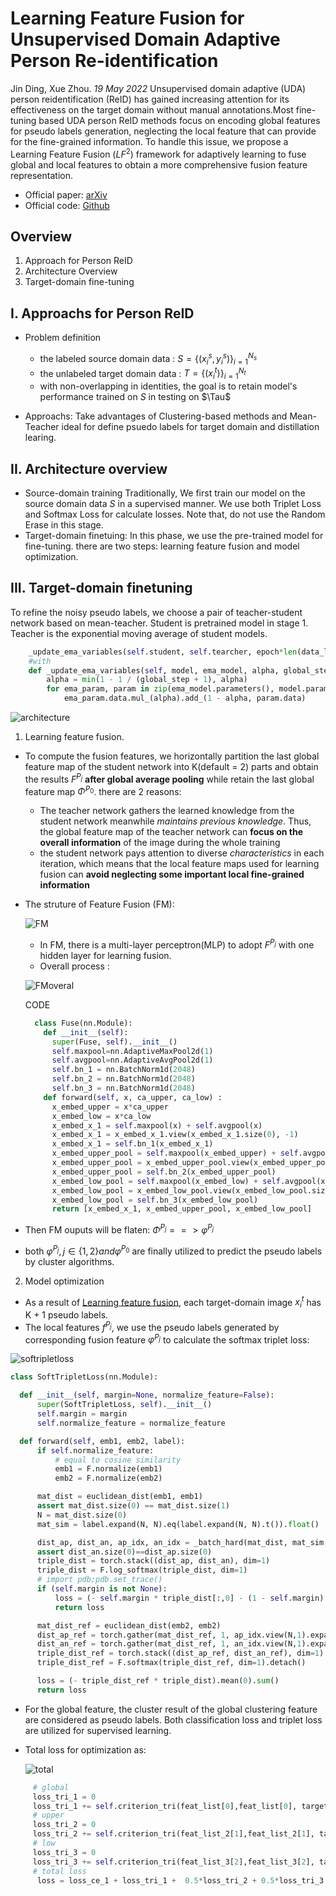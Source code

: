 # Learning Feature Fusion for Unsupervised Domain Adaptive Person Re-identification
Jin Ding, Xue Zhou. _19 May 2022_
Unsupervised domain adaptive (UDA) person reidentification (ReID) has gained increasing attention for its effectiveness on the target domain without manual annotations.Most fine-tuning based UDA person ReID methods focus on encoding global features for pseudo labels generation, neglecting the local feature that can provide for the fine-grained information.
To handle this issue, we propose a Learning Feature Fusion ($LF^2$) framework for adaptively learning to fuse global and local features to obtain a more comprehensive fusion feature representation.
* Official paper: [arXiv](https://arxiv.org/abs/2205.09495)
* Official code: [Github](https://github.com/DJEddyking/LF2)

## Overview

1. Approach for Person ReID
2. Architecture Overview
3. Target-domain fine-tuning

## I. Approachs for Person ReID
- Problem definition
  -  the labeled source domain data   : $S  = \{ (x_i^s , y_i^s) \}_{i=1}^{N_s}$
  -  the unlabeled target domain data : $T  = \{(x_i^t)\}_{i=1}^{N_t}$
  -  with non-overlapping in identities, the goal is to retain model's performance trained on $S$ in testing on $\Tau$
   
- Approachs: Take advantages of Clustering-based methods and Mean-Teacher ideal for define psuedo labels for target domain and distillation learing.

## II. Architecture overview

- Source-domain training
Traditionally, We first train our model on the source domain data $S$ in a supervised manner. We use both Triplet Loss and Softmax Loss for calculate losses. Note that, do not use the Random Erase in this stage.
- Target-domain finetuing: In this phase, we use the pre-trained model for fine-tuning.
there are two steps: learning feature fusion and model optimization.

## III. Target-domain finetuning
To refine the noisy pseudo labels, we choose a pair of teacher-student network based on mean-teacher. Student is pretrained model in stage 1. Teacher is the exponential moving average of student models.
```python
    _update_ema_variables(self.student, self.tearcher, epoch*len(data_loader_target)+i)
    #with
    def _update_ema_variables(self, model, ema_model, alpha, global_step):
        alpha = min(1 - 1 / (global_step + 1), alpha)
        for ema_param, param in zip(ema_model.parameters(), model.parameters()):
            ema_param.data.mul_(alpha).add_(1 - alpha, param.data)
```
![architecture](../../asset/images/FL2/architecture.png#center)

1. Learning feature fusion.
  - To compute the fusion features, we horizontally partition the last global feature map of the student network into K(default = 2) parts and obtain the results $F^{P_j}$ **after global average pooling** while retain the last global feature map $\Phi^{P_0}$. there are 2 reasons:
    - The teacher network gathers the learned knowledge from the student network meanwhile *maintains previous knowledge*. Thus, the global feature map of the teacher network can **focus on the overall information** of the image during the whole training
    - the student network pays attention to diverse *characteristics* in each iteration, which means that the local feature maps used for learning fusion can **avoid neglecting some important local fine-grained information**
  - The struture of Feature Fusion (FM):
  
    ![FM](../../asset/images/FL2/FM.png)

      - In FM,  there is a multi-layer perceptron(MLP) to adopt $F^{P_j}$ with one hidden layer for learning fusion.
      - Overall process :
  
      ![FMoveral](../../asset/images/FL2/FM%20formulation.png)

      CODE

    ```python
      class Fuse(nn.Module):
        def __init__(self):
          super(Fuse, self).__init__()
          self.maxpool=nn.AdaptiveMaxPool2d(1)
          self.avgpool=nn.AdaptiveAvgPool2d(1)
          self.bn_1 = nn.BatchNorm1d(2048)
          self.bn_2 = nn.BatchNorm1d(2048)
          self.bn_3 = nn.BatchNorm1d(2048)
        def forward(self, x, ca_upper, ca_low) :
          x_embed_upper = x*ca_upper  
          x_embed_low = x*ca_low
          x_embed_x_1 = self.maxpool(x) + self.avgpool(x)
          x_embed_x_1 = x_embed_x_1.view(x_embed_x_1.size(0), -1)
          x_embed_x_1 = self.bn_1(x_embed_x_1)
          x_embed_upper_pool = self.maxpool(x_embed_upper) + self.avgpool(x_embed_upper)
          x_embed_upper_pool = x_embed_upper_pool.view(x_embed_upper_pool.size(0), -1)
          x_embed_upper_pool = self.bn_2(x_embed_upper_pool)
          x_embed_low_pool = self.maxpool(x_embed_low) + self.avgpool(x_embed_low)
          x_embed_low_pool = x_embed_low_pool.view(x_embed_low_pool.size(0), -1)
          x_embed_low_pool = self.bn_3(x_embed_low_pool)
          return [x_embed_x_1, x_embed_upper_pool, x_embed_low_pool] 
    ```

  - Then FM ouputs will be flaten: $\Phi^{P_j}  ==> \varphi^{P_j}$ 
  - both  $\varphi^{P_j},  j \in \{1,2\}  and  \varphi^{P_0}$ are finally utilized to predict the pseudo labels by cluster algorithms.  


2. Model optimization
  - As a result of [Learning feature fusion](#iii-target-domain-finetuning), each target-domain image $x_i^t$ has K + 1 pseudo labels. 
  - The local features $f^{P_j}$, we use the pseudo labels generated 
by corresponding fusion feature $\varphi^{P_j}$ to calculate the softmax triplet loss:

  ![softripletloss](../../asset/images/FL2/softripletloss.png)
  ```python
  class SoftTripletLoss(nn.Module):

	def __init__(self, margin=None, normalize_feature=False):
		super(SoftTripletLoss, self).__init__()
		self.margin = margin
		self.normalize_feature = normalize_feature

	def forward(self, emb1, emb2, label):
		if self.normalize_feature:
			# equal to cosine similarity
			emb1 = F.normalize(emb1)
			emb2 = F.normalize(emb2)

		mat_dist = euclidean_dist(emb1, emb1)
		assert mat_dist.size(0) == mat_dist.size(1)
		N = mat_dist.size(0)
		mat_sim = label.expand(N, N).eq(label.expand(N, N).t()).float()   

		dist_ap, dist_an, ap_idx, an_idx = _batch_hard(mat_dist, mat_sim, indice=True)
		assert dist_an.size(0)==dist_ap.size(0)
		triple_dist = torch.stack((dist_ap, dist_an), dim=1) 
		triple_dist = F.log_softmax(triple_dist, dim=1)  
		# import pdb;pdb.set_trace()
		if (self.margin is not None):
			loss = (- self.margin * triple_dist[:,0] - (1 - self.margin) * triple_dist[:,1]).mean()  
			return loss  

		mat_dist_ref = euclidean_dist(emb2, emb2)
		dist_ap_ref = torch.gather(mat_dist_ref, 1, ap_idx.view(N,1).expand(N,N))[:,0]  
		dist_an_ref = torch.gather(mat_dist_ref, 1, an_idx.view(N,1).expand(N,N))[:,0]
		triple_dist_ref = torch.stack((dist_ap_ref, dist_an_ref), dim=1)
		triple_dist_ref = F.softmax(triple_dist_ref, dim=1).detach()  

		loss = (- triple_dist_ref * triple_dist).mean(0).sum()
		return loss
  ```
  - For the global feature, the cluster result  of the global clustering feature  are considered as pseudo labels. Both classification loss and triplet loss are utilized for supervised learning.
  - Total loss for optimization as:

      ![total](../../asset/images/FL2/totaloss.png)

```python
     # global 
     loss_tri_1 = 0
     loss_tri_1 += self.criterion_tri(feat_list[0],feat_list[0], targets_global)
     # upper
     loss_tri_2 = 0
     loss_tri_2 += self.criterion_tri(feat_list_2[1],feat_list_2[1], targets_upper) 
     # low
     loss_tri_3 = 0
     loss_tri_3 += self.criterion_tri(feat_list_3[2],feat_list_3[2], targets_low)
     # total loss
      loss = loss_ce_1 + loss_tri_1 +  0.5*loss_tri_2 + 0.5*loss_tri_3 
```

            